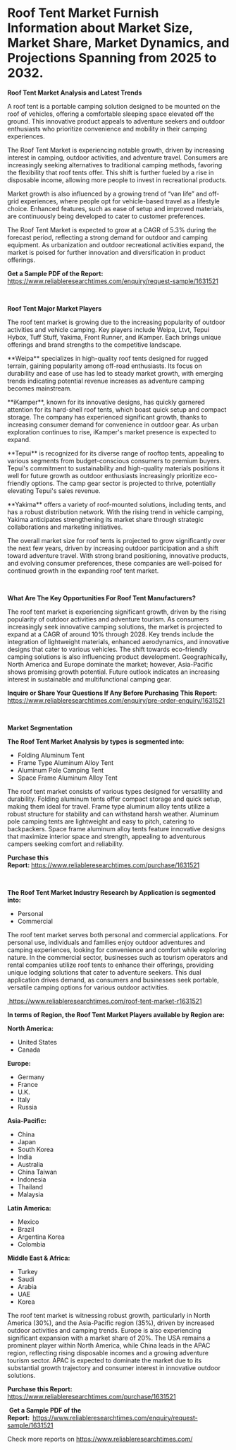 <p><h1>Roof Tent Market Furnish Information about Market Size, Market Share, Market Dynamics, and Projections Spanning from 2025 to 2032.</h1></p><p><strong>Roof Tent Market Analysis and Latest Trends</strong></p>
<p><p>A roof tent is a portable camping solution designed to be mounted on the roof of vehicles, offering a comfortable sleeping space elevated off the ground. This innovative product appeals to adventure seekers and outdoor enthusiasts who prioritize convenience and mobility in their camping experiences. </p><p>The Roof Tent Market is experiencing notable growth, driven by increasing interest in camping, outdoor activities, and adventure travel. Consumers are increasingly seeking alternatives to traditional camping methods, favoring the flexibility that roof tents offer. This shift is further fueled by a rise in disposable income, allowing more people to invest in recreational products. </p><p>Market growth is also influenced by a growing trend of “van life” and off-grid experiences, where people opt for vehicle-based travel as a lifestyle choice. Enhanced features, such as ease of setup and improved materials, are continuously being developed to cater to customer preferences. </p><p>The Roof Tent Market is expected to grow at a CAGR of 5.3% during the forecast period, reflecting a strong demand for outdoor and camping equipment. As urbanization and outdoor recreational activities expand, the market is poised for further innovation and diversification in product offerings.</p></p>
<p><strong>Get a Sample PDF of the Report:&nbsp;</strong> <a href="https://www.reliableresearchtimes.com/enquiry/request-sample/1631521?utm_campaign=3088&utm_medium=2&utm_source=Github&utm_content=ia&utm_term=05042025&utm_id=roof-tent">https://www.reliableresearchtimes.com/enquiry/request-sample/1631521</a></p>
<p>&nbsp;</p>
<p><strong>Roof Tent Major Market Players</strong></p>
<p><p>The roof tent market is growing due to the increasing popularity of outdoor activities and vehicle camping. Key players include Weipa, Ltvt, Tepui Hybox, Tuff Stuff, Yakima, Front Runner, and iKamper. Each brings unique offerings and brand strengths to the competitive landscape.</p><p>**Weipa** specializes in high-quality roof tents designed for rugged terrain, gaining popularity among off-road enthusiasts. Its focus on durability and ease of use has led to steady market growth, with emerging trends indicating potential revenue increases as adventure camping becomes mainstream.</p><p>**iKamper**, known for its innovative designs, has quickly garnered attention for its hard-shell roof tents, which boast quick setup and compact storage. The company has experienced significant growth, thanks to increasing consumer demand for convenience in outdoor gear. As urban exploration continues to rise, iKamper's market presence is expected to expand.</p><p>**Tepui** is recognized for its diverse range of rooftop tents, appealing to various segments from budget-conscious consumers to premium buyers. Tepui's commitment to sustainability and high-quality materials positions it well for future growth as outdoor enthusiasts increasingly prioritize eco-friendly options. The camp gear sector is projected to thrive, potentially elevating Tepui's sales revenue.</p><p>**Yakima** offers a variety of roof-mounted solutions, including tents, and has a robust distribution network. With the rising trend in vehicle camping, Yakima anticipates strengthening its market share through strategic collaborations and marketing initiatives.</p><p>The overall market size for roof tents is projected to grow significantly over the next few years, driven by increasing outdoor participation and a shift toward adventure travel. With strong brand positioning, innovative products, and evolving consumer preferences, these companies are well-poised for continued growth in the expanding roof tent market.</p></p>
<p>&nbsp;</p>
<p><strong>What Are The Key Opportunities For Roof Tent Manufacturers?</strong></p>
<p><p>The roof tent market is experiencing significant growth, driven by the rising popularity of outdoor activities and adventure tourism. As consumers increasingly seek innovative camping solutions, the market is projected to expand at a CAGR of around 10% through 2028. Key trends include the integration of lightweight materials, enhanced aerodynamics, and innovative designs that cater to various vehicles. The shift towards eco-friendly camping solutions is also influencing product development. Geographically, North America and Europe dominate the market; however, Asia-Pacific shows promising growth potential. Future outlook indicates an increasing interest in sustainable and multifunctional camping gear.</p></p>
<p><strong>Inquire or Share Your Questions If Any Before Purchasing This Report:</strong> <a href="https://www.reliableresearchtimes.com/enquiry/pre-order-enquiry/1631521?utm_campaign=3088&utm_medium=2&utm_source=Github&utm_content=ia&utm_term=05042025&utm_id=roof-tent">https://www.reliableresearchtimes.com/enquiry/pre-order-enquiry/1631521</a></p>
<p>&nbsp;</p>
<p><strong>Market Segmentation</strong></p>
<p><strong>The Roof Tent Market Analysis by types is segmented into:</strong></p>
<p><ul><li>Folding Aluminum Tent</li><li>Frame Type Aluminum Alloy Tent</li><li>Aluminum Pole Camping Tent</li><li>Space Frame Aluminum Alloy Tent</li></ul></p>
<p><p>The roof tent market consists of various types designed for versatility and durability. Folding aluminum tents offer compact storage and quick setup, making them ideal for travel. Frame type aluminum alloy tents utilize a robust structure for stability and can withstand harsh weather. Aluminum pole camping tents are lightweight and easy to pitch, catering to backpackers. Space frame aluminum alloy tents feature innovative designs that maximize interior space and strength, appealing to adventurous campers seeking comfort and reliability.</p></p>
<p><strong>Purchase this Report:&nbsp;</strong><a href="https://www.reliableresearchtimes.com/purchase/1631521?utm_campaign=3088&utm_medium=2&utm_source=Github&utm_content=ia&utm_term=05042025&utm_id=roof-tent">https://www.reliableresearchtimes.com/purchase/1631521</a></p>
<p>&nbsp;</p>
<p><strong>The Roof Tent Market Industry Research by Application is segmented into:</strong></p>
<p><ul><li>Personal</li><li>Commercial</li></ul></p>
<p><p>The roof tent market serves both personal and commercial applications. For personal use, individuals and families enjoy outdoor adventures and camping experiences, looking for convenience and comfort while exploring nature. In the commercial sector, businesses such as tourism operators and rental companies utilize roof tents to enhance their offerings, providing unique lodging solutions that cater to adventure seekers. This dual application drives demand, as consumers and businesses seek portable, versatile camping options for various outdoor activities.</p></p>
<p><a href="https://www.reliableresearchtimes.com/roof-tent-market-r1631521?utm_campaign=3088&utm_medium=2&utm_source=Github&utm_content=ia&utm_term=05042025&utm_id=roof-tent">&nbsp;https://www.reliableresearchtimes.com/roof-tent-market-r1631521</a></p>
<p><strong>In terms of Region, the Roof Tent Market Players available by Region are:</strong></p>
<p>
    <p> <strong> North America: </strong>
        <ul>
            <li>United States</li>
            <li>Canada</li>
        </ul>
        </p> 
    <p> <strong> Europe: </strong>
        <ul>
            <li>Germany</li>
            <li>France</li>
            <li>U.K.</li>
            <li>Italy</li>
            <li>Russia</li>
        </ul>
        </p> 
    <p> <strong> Asia-Pacific: </strong>
        <ul>
            <li>China</li>
            <li>Japan</li>
            <li>South Korea</li>
            <li>India</li>
            <li>Australia</li>
            <li>China Taiwan</li>
            <li>Indonesia</li>
            <li>Thailand</li>
            <li>Malaysia</li>
        </ul>
        </p> 
    <p> <strong> Latin America: </strong>
        <ul>
            <li>Mexico</li>
            <li>Brazil</li>
            <li>Argentina Korea</li>
            <li>Colombia</li>
        </ul>
        </p> 
    <p> <strong> Middle East & Africa: </strong>
        <ul>
            <li>Turkey</li>
            <li>Saudi</li>
            <li>Arabia</li>
            <li>UAE</li>
            <li>Korea</li>
        </ul>
    </p>
    </p>
<p><p>The roof tent market is witnessing robust growth, particularly in North America (30%), and the Asia-Pacific region (35%), driven by increased outdoor activities and camping trends. Europe is also experiencing significant expansion with a market share of 20%. The USA remains a prominent player within North America, while China leads in the APAC region, reflecting rising disposable incomes and a growing adventure tourism sector. APAC is expected to dominate the market due to its substantial growth trajectory and consumer interest in innovative outdoor solutions.</p></p>
<p><strong>Purchase this Report: </strong><a href="https://www.reliableresearchtimes.com/purchase/1631521?utm_campaign=3088&utm_medium=2&utm_source=Github&utm_content=ia&utm_term=05042025&utm_id=roof-tent">https://www.reliableresearchtimes.com/purchase/1631521</a></p>
<p>&nbsp;<strong>Get a Sample PDF of the Report:&nbsp;&nbsp;</strong><a href="https://www.reliableresearchtimes.com/enquiry/request-sample/1631521?utm_campaign=3088&utm_medium=2&utm_source=Github&utm_content=ia&utm_term=05042025&utm_id=roof-tent">https://www.reliableresearchtimes.com/enquiry/request-sample/1631521</a></p>
<p><strong></strong></p>
<p>Check more reports on <a href="https://www.reliableresearchtimes.com/?utm_campaign=3088&utm_medium=2&utm_source=Github&utm_content=ia&utm_term=05042025&utm_id=roof-tent">https://www.reliableresearchtimes.com/</a></p>